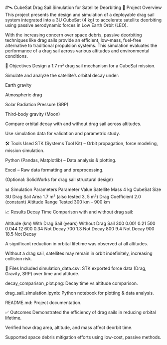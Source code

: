 #🛰️ CubeSat Drag Sail Simulation for Satellite Deorbiting
📌 Project Overview
This project presents the design and simulation of a deployable drag sail system integrated into a 3U CubeSat (4 kg) to accelerate satellite deorbiting using passive aerodynamic forces in Low Earth Orbit (LEO).

With the increasing concern over space debris, passive deorbiting techniques like drag sails provide an efficient, low-mass, fuel-free alternative to traditional propulsion systems. This simulation evaluates the performance of a drag sail across various altitudes and environmental conditions.

🧠 Objectives
Design a 1.7 m² drag sail mechanism for a CubeSat mission.

Simulate and analyze the satellite’s orbital decay under:

Earth gravity

Atmospheric drag

Solar Radiation Pressure (SRP)

Third-body gravity (Moon)

Compare orbital decay with and without drag sail across altitudes.

Use simulation data for validation and parametric study.

🛠️ Tools Used
STK (Systems Tool Kit) – Orbit propagation, force modeling, mission simulation.

Python (Pandas, Matplotlib) – Data analysis & plotting.

Excel – Raw data formatting and preprocessing.

(Optional: SolidWorks for drag sail structural design)

📊 Simulation Parameters
Parameter	Value
Satellite Mass	4 kg
CubeSat Size	3U
Drag Sail Area	1.7 m² (also tested 3, 5 m²)
Drag Coefficient	2.0 (constant)
Altitude Range Tested	300 km – 900 km

📈 Results
Decay Time Comparison with and without drag sail:

Altitude (km)	With Drag Sail (years)	Without Drag Sail
300	0.001	0.21
500	0.044	12
600	0.34	Not Decay
700	1.3	Not Decay
800	9.4	Not Decay
900	18.5	Not Decay

A significant reduction in orbital lifetime was observed at all altitudes.

Without a drag sail, satellites may remain in orbit indefinitely, increasing collision risk.

📎 Files Included
simulation_data.csv: STK exported force data (Drag, Gravity, SRP) over time and altitude.

decay_comparison_plot.png: Decay time vs altitude comparison.

drag_sail_simulation.ipynb: Python notebook for plotting & data analysis.

README.md: Project documentation.

✅ Outcomes
Demonstrated the efficiency of drag sails in reducing orbital lifetime.

Verified how drag area, altitude, and mass affect deorbit time.

Supported space debris mitigation efforts using low-cost, passive methods.

